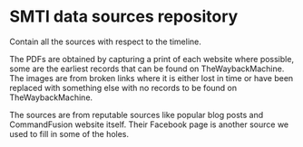 # SMTI data sources repository

Contain all the sources with respect to the timeline.

The PDFs are obtained by capturing a print of each website where possible, some are the earliest records that can be found on TheWaybackMachine.
The images are from broken links where it is either lost in time or have been replaced with something else with no records to be found on TheWaybackMachine.

The sources are from reputable sources like popular blog posts and CommandFusion website itself. Their Facebook page is another source we used to fill in some of the holes.
